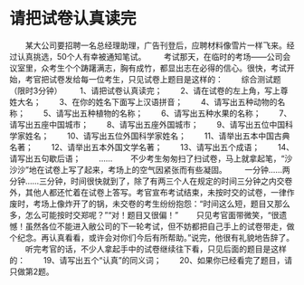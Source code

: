 # 请把试卷认真读完
　　某大公司要招聘一名总经理助理，广告刊登后，应聘材料像雪片一样飞来。经过认真挑选，50个人有幸被通知笔试。 
　　考试那天，在临时的考场——公司会议室里，众考生个个踌躇满志，胸有成竹，都显出志在必得的信心。很快，考试开始，考官把试卷发给每一位考生，只见试卷上题目是这样的： 
　　综合测试题（限时3分钟） 
　　1、请把试卷认真读完； 
　　2、请在试卷的左上角，写上尊姓大名； 
　　3、在你的姓名下面写上汉语拼音； 
　　4、请写出五种动物的名称； 
　　5、请写出五种植物的名称； 
　　6、请写出五种水果的名称； 
　　7、请写出五座中国城市； 
　　8、请写出五座外国城市； 
　　9、请写出五位中国科学家姓名； 
　　10、请写出五位外国科学家姓名； 
　　11、请举出五本中国古典名著； 
　　12、请举出五本外国文学名著； 
　　13、请写出五个成语； 
　　14、请写出五句歇后语； 
　　…… 
　　不少考生匆匆扫了扫试卷，马上就拿起笔，“沙沙沙”地在试卷上写了起来，考场上的空气因紧张而有些凝固。 
　　一分钟……两分钟……三分钟，时间很快就到了，除了有两三个人在规定的时间三分钟之内交卷外，其他人都还忙着在试卷上答写。考官宣布考试结束，未按时交的试卷，一律作废时，考场上像炸开了的锅，未交卷的考生纷纷抱怨：“时间这么短，题目又那么多，怎么可能按时交郑呢？”“对！题目又很偏！” 
　　只见考官面带微笑，“很遗憾！虽然各位不能进入敝公司的下一轮考试，但不妨都把自己手上的试卷带走，做个纪念。再认真看看，或许会对你们今后有所帮助。”说完，他很有礼貌地告辞了。 
　　听完考官的话，不少人拿起手中的试卷继续往下看，只见后面的题目是这样的： 
　　19、请写出五个“认真”的同义词； 
　　20、如果你已经看完了题目，请只做第2题。
 
